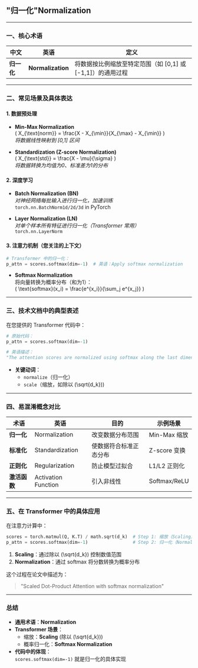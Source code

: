 ## "归一化"**Normalization**

---

### 一、核心术语
| 中文       | 英语               | 定义                                                                 |
|------------|--------------------|----------------------------------------------------------------------|
| **归一化** | **Normalization**  | 将数据按比例缩放至特定范围（如 [0,1] 或 [-1,1]）的通用过程           |

---

### 二、常见场景及具体表达
#### 1. **数据预处理**
- **Min-Max Normalization**  
  \( X_{\text{norm}} = \frac{X - X_{\min}}{X_{\max} - X_{\min}} \)  
  *将数据线性映射到 [0,1] 区间*

- **Standardization (Z-score Normalization)**  
  \( X_{\text{std}} = \frac{X - \mu}{\sigma} \)  
  *将数据转换为均值为0、标准差为1的分布*

#### 2. **深度学习**
- **Batch Normalization (BN)**  
  *对神经网络每批输入进行归一化，加速训练*  
  `torch.nn.BatchNorm1d/2d/3d` in PyTorch

- **Layer Normalization (LN)**  
  *对单个样本所有特征进行归一化（Transformer 常用）*  
  `torch.nn.LayerNorm`

#### 3. **注意力机制**（您关注的上下文）
```python
# Transformer 中的归一化：
p_attn = scores.softmax(dim=-1)  # 英语：Apply softmax normalization
```
- **Softmax Normalization**  
  将向量转换为概率分布（和为1）：  
  \( \text{softmax}(x_i) = \frac{e^{x_i}}{\sum_j e^{x_j}} \)

---

### 三、技术文档中的典型表述
在您提供的 Transformer 代码中：
```python
# 原始代码：
p_attn = scores.softmax(dim=-1)

# 英语描述：
"The attention scores are normalized using softmax along the last dimension"
```
- **关键动词**：  
  - `normalize`（归一化）  
  - `scale`（缩放，如除以 \(\sqrt{d_k}\))  

---

### 四、易混淆概念对比
| 术语              | 英语                     | 目的                          | 示例场景               |
|-------------------|--------------------------|-----------------------------|------------------------|
| **归一化**        | Normalization            | 改变数据分布范围              | Min-Max 缩放           |
| **标准化**        | Standardization          | 使数据符合标准正态分布        | Z-score 变换           |
| **正则化**        | Regularization           | 防止模型过拟合                | L1/L2 正则化           |
| **激活函数**      | Activation Function      | 引入非线性                    | Softmax/ReLU           |

---

### 五、在 Transformer 中的具体应用
在注意力计算中：
```python
scores = torch.matmul(Q, K.T) / math.sqrt(d_k)  # Step 1: 缩放（Scaling）
p_attn = scores.softmax(dim=-1)                 # Step 2: 归一化（Normalization）
```
1. **Scaling**：通过除以 \(\sqrt{d_k}\) 控制数值范围  
2. **Normalization**：通过 softmax 将分数转换为概率分布  

这个过程在论文中描述为：  
> "Scaled Dot-Product Attention with softmax normalization"

---

### 总结
- **通用术语**：**Normalization**  
- **Transformer 场景**：  
  - 缩放：**Scaling** (除以 \(\sqrt{d_k}\))  
  - 概率归一化：**Softmax Normalization**  
- **代码中的体现**：  
  `scores.softmax(dim=-1)` 就是归一化的具体实现